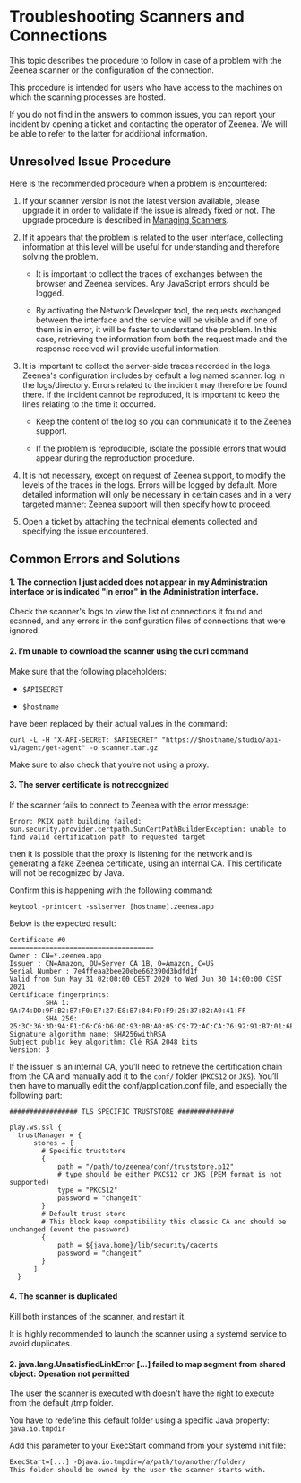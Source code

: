 <!-- #p100003 -->
# Troubleshooting Scanners and Connections

<!-- #p100009 -->
This topic describes the procedure to follow in case of a problem with the Zeenea scanner or the configuration of the connection.

<!-- #p100015 -->
This procedure is intended for users who have access to the machines on which the scanning processes are hosted.

<!-- #p100021 -->
If you do not find in the answers to common issues, you can report your incident by opening a ticket and contacting the operator of Zeenea. We will be able to refer to the latter for additional information.

<!-- #p100027 -->
## Unresolved Issue Procedure

<!-- #p100033 -->
Here is the recommended procedure when a problem is encountered:

1. <!-- #p100048 -->
   If your scanner version is not the latest version available, please upgrade it in order to validate if the issue is already fixed or not. The upgrade procedure is described in [Managing Scanners](zeenea-managing-scanners.md# "Managing Scanners").

2. <!-- #p100057 -->
   If it appears that the problem is related to the user interface, collecting information at this level will be useful for understanding and therefore solving the problem.

   - <!-- #p100063 -->
     It is important to collect the traces of exchanges between the browser and Zeenea services. Any JavaScript errors should be logged.

   - <!-- #p100072 -->
     By activating the Network Developer tool, the requests exchanged between the interface and the service will be visible and if one of them is in error, it will be faster to understand the problem. In this case, retrieving the information from both the request made and the response received will provide useful information.

3. <!-- #p100087 -->
   It is important to collect the server-side traces recorded in the logs. Zeenea's configuration includes by default a log named scanner. log in the logs/directory. Errors related to the incident may therefore be found there. If the incident cannot be reproduced, it is important to keep the lines relating to the time it occurred.

   - <!-- #p100093 -->
     Keep the content of the log so you can communicate it to the Zeenea support.

   - <!-- #p100102 -->
     If the problem is reproducible, isolate the possible errors that would appear during the reproduction procedure.

4. <!-- #p100117 -->
   It is not necessary, except on request of Zeenea support, to modify the levels of the traces in the logs. Errors will be logged by default. More detailed information will only be necessary in certain cases and in a very targeted manner: Zeenea support will then specify how to proceed.

5. <!-- #p100126 -->
   Open a ticket by attaching the technical elements collected and specifying the issue encountered.

<!-- #p100138 -->
## Common Errors and Solutions

<!-- #p100144 -->
#### 1. The connection I just added does not appear in my Administration interface or is indicated "in error" in the Administration interface.

<!-- #p100150 -->
Check the scanner's logs to view the list of connections it found and scanned, and any errors in the configuration files of connections that were ignored. 

<!-- #p100156 -->
#### 2. I’m unable to download the scanner using the curl command

<!-- #p100162 -->
Make sure that the following placeholders: 

- <!-- #p100171 -->
  `$APISECRET`

- <!-- #p100183 -->
  `$hostname` 

<!-- #p100195 -->
have been replaced by their actual values in the command:

<!-- #p100204 -->
   `curl -L -H "X-API-SECRET: $APISECRET" "https://$hostname/studio/api-v1/agent/get-agent" -o scanner.tar.gz`

<!-- #p100210 -->
Make sure to also check that you’re not using a proxy. 

<!-- #p100216 -->
#### 3. The server certificate is not recognized

<!-- #p100222 -->
If the scanner fails to connect to Zeenea with the error message: 

<!-- #p100231 -->
   `Error: PKIX path building failed: sun.security.provider.certpath.SunCertPathBuilderException: unable to find valid certification path to requested target`

<!-- #p100237 -->
then it is possible that the proxy is listening for the network and is generating a fake Zeenea certificate, using an internal CA. This certificate will not be recognized by Java. 

<!-- #p100243 -->
 Confirm this is happening with the following command: 

<!-- #p100252 -->
`keytool -printcert -sslserver [hostname].zeenea.app`

<!-- #p100258 -->
Below is the expected result: 

<!-- #p100264 -->
```
Certificate #0
====================================
Owner : CN=*.zeenea.app
Issuer : CN=Amazon, OU=Server CA 1B, O=Amazon, C=US
Serial Number : 7e4ffeaa2bee20ebe662390d3bdfd1f
Valid from Sun May 31 02:00:00 CEST 2020 to Wed Jun 30 14:00:00 CEST 2021
Certificate fingerprints:
         SHA 1: 9A:74:DD:9F:B2:B7:F0:E7:27:E8:B7:84:FD:F9:25:37:82:A0:41:FF
         SHA 256: 25:3C:36:3D:9A:F1:C6:C6:D6:0D:93:0B:A0:05:C9:72:AC:CA:76:92:91:B7:01:6E:76:37:C0:92:C8:AE:6B:BB
Signature algorithm name: SHA256withRSA
Subject public key algorithm: Clé RSA 2048 bits
Version: 3
```

<!-- #p100279 -->
If the issuer is an internal CA, you’ll need to retrieve the certification chain from the CA and manually add it to the `conf/` folder (`PKCS12` or `JKS`). You’ll then have to manually edit the conf/application.conf file, and especially the following part: 

<!-- #p100285 -->
```
################# TLS SPECIFIC TRUSTSTORE ##############

play.ws.ssl {
  trustManager = {
      stores = [
        # Specific truststore
        {
            path = "/path/to/zeenea/conf/truststore.p12"
            # type should be either PKCS12 or JKS (PEM format is not supported)
            type = "PKCS12"
            password = "changeit"
        }
        # Default trust store
        # This block keep compatibility this classic CA and should be unchanged (event the password)
        {
            path = ${java.home}/lib/security/cacerts
            password = "changeit"
        }
      ]
  }
```

<!-- #p100291 -->
#### 4. The scanner is duplicated

<!-- #p100297 -->
Kill both instances of the scanner, and restart it. 

<!-- #p100303 -->
It is highly recommended to launch the scanner using a systemd service to avoid duplicates. 

<!-- #p100309 -->
#### 2. java.lang.UnsatisfiedLinkError \[...\] failed to map segment from shared object: Operation not permitted

<!-- #p100315 -->
The user the scanner is executed with doesn't have the right to execute from the default /tmp folder.

<!-- #p100324 -->
You have to redefine this default folder using a specific Java property: `java.io.tmpdir`

<!-- #p100330 -->
Add this parameter to your ExecStart command from your systemd init file:

<!-- #p100336 -->
```
ExecStart=[...] -Djava.io.tmpdir=/a/path/to/another/folder/
This folder should be owned by the user the scanner starts with.
```

